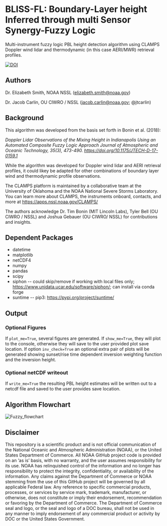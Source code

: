 # BLISS-FL: Boundary-Layer height Inferred through multi Sensor Synergy-Fuzzy Logic
Multi-instrument fuzzy logic PBL height detection algorithm using CLAMPS Doppler wind lidar and thermodynamic (in this case AERI/MWR) retrieval profiles.

[![DOI](https://zenodo.org/badge/823807032.svg)](https://zenodo.org/doi/10.5281/zenodo.12641260)


## Authors
Dr. Elizabeth Smith, NOAA NSSL (elizabeth.smith@noaa.gov)

Dr. Jacob Carlin, OU CIWRO / NSSL (jacob.carlin@noaa.gov; @jtcarlin)

## Background
This algorithm was developed from the basis set forth in Bonin et al. (2018):

*Doppler Lidar Observations of the Mixing Height in Indianapolis Using an Automated Composite Fuzzy Logic Approach
Journal of Atmospheric and Oceanic Technology, 35(3), 473-490. https://doi.org/10.1175/JTECH-D-17-0159.1*

While the algorithm was developed for Doppler wind lidar and AERI retrieval profiles, it could likey be adapted for other combinations of boundary layer wind and thermodynamic profile observations.

The CLAMPS platform is maintained by a collaborative team at the University of Oklahoma and the NOAA National Severe Storms Laboratory. You can learn more about CLAMPS, the instruments onboard, contacts, and more at https://apps.nssl.noaa.gov/CLAMPS/

The authors acknowledge Dr. Tim Bonin (MIT Lincoln Labs), Tyler Bell (OU CIWRO / NSSL) and Joshua Gebauer (OU CIWRO/ NSSL) for contributions and insights.

## Dependent Packages

- datetime
- matplotlib
- netCDF4
- numpy
- pandas
- scipy
- siphon -- could skip/remove if working with local files only; https://www.unidata.ucar.edu/software/siphon/; can install via conda forge
- suntime -- pip3: https://pypi.org/project/suntime/

## Output

### Optional Figures 
If `plot_me=True`, several figures are generated. If `show_me=True`, they will plot to the console, otherwise they will save to the user provided plot save location. If option `inv_check=True` an optional extra pair of plots will be generated showing sunset/rise time dependent inversion weighting function and the inversion height. 

### Optional netCDF writeout
If `write_me=True` the resulting PBL height estimates will be written out to a netcdf file and saved to the user provides save location. 

## Algorithm Flowchart
![Fuzzy_flowchart](https://github.com/eeeeelizzzzz/clamps_fuzzyPBLh/assets/47791747/f9fd32c2-5d4e-4c4f-94ea-1994c1094a86)

## Disclaimer
This repository is a scientific product and is not official communication of the National Oceanic and Atmospheric Administration (NOAA), or the United States Department of Commerce. All NOAA GitHub project code is provided on an ‘as is’ basis, with no warranty, and the user assumes responsibility for its use. NOAA has relinquished control of the information and no longer has responsibility to protect the integrity, confidentiality, or availability of the information. Any claims against the Department of Commerce or NOAA stemming from the use of this GitHub project will be governed by all applicable Federal law. Any reference to specific commercial products, processes, or services by service mark, trademark, manufacturer, or otherwise, does not constitute or imply their endorsement, recommendation or favoring by the Department of Commerce. The Department of Commerce seal and logo, or the seal and logo of a DOC bureau, shall not be used in any manner to imply endorsement of any commercial product or activity by DOC or the United States Government.



 
